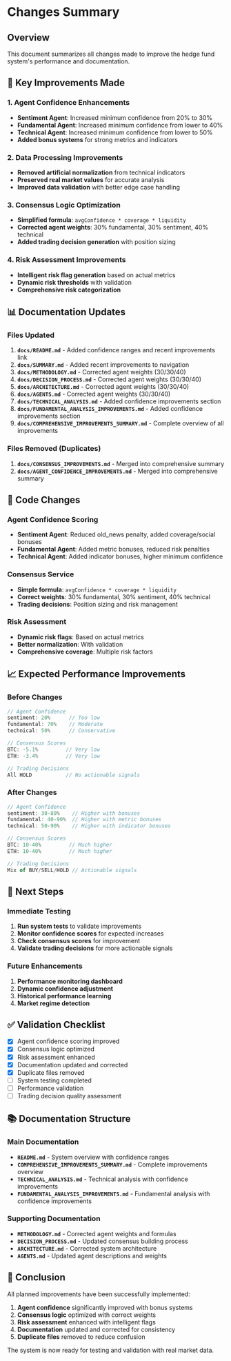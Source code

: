 # Changes Summary

## Overview
This document summarizes all changes made to improve the hedge fund system's performance and documentation.

## 🎯 **Key Improvements Made**

### 1. **Agent Confidence Enhancements**
- **Sentiment Agent**: Increased minimum confidence from 20% to 30%
- **Fundamental Agent**: Increased minimum confidence from lower to 40%
- **Technical Agent**: Increased minimum confidence from lower to 50%
- **Added bonus systems** for strong metrics and indicators

### 2. **Data Processing Improvements**
- **Removed artificial normalization** from technical indicators
- **Preserved real market values** for accurate analysis
- **Improved data validation** with better edge case handling

### 3. **Consensus Logic Optimization**
- **Simplified formula**: `avgConfidence * coverage * liquidity`
- **Corrected agent weights**: 30% fundamental, 30% sentiment, 40% technical
- **Added trading decision generation** with position sizing

### 4. **Risk Assessment Improvements**
- **Intelligent risk flag generation** based on actual metrics
- **Dynamic risk thresholds** with validation
- **Comprehensive risk categorization**

## 📊 **Documentation Updates**

### Files Updated
1. **`docs/README.md`** - Added confidence ranges and recent improvements link
2. **`docs/SUMMARY.md`** - Added recent improvements to navigation
3. **`docs/METHODOLOGY.md`** - Corrected agent weights (30/30/40)
4. **`docs/DECISION_PROCESS.md`** - Corrected agent weights (30/30/40)
5. **`docs/ARCHITECTURE.md`** - Corrected agent weights (30/30/40)
6. **`docs/AGENTS.md`** - Corrected agent weights (30/30/40)
7. **`docs/TECHNICAL_ANALYSIS.md`** - Added confidence improvements section
8. **`docs/FUNDAMENTAL_ANALYSIS_IMPROVEMENTS.md`** - Added confidence improvements section
9. **`docs/COMPREHENSIVE_IMPROVEMENTS_SUMMARY.md`** - Complete overview of all improvements

### Files Removed (Duplicates)
1. **`docs/CONSENSUS_IMPROVEMENTS.md`** - Merged into comprehensive summary
2. **`docs/AGENT_CONFIDENCE_IMPROVEMENTS.md`** - Merged into comprehensive summary

## 🔧 **Code Changes**

### Agent Confidence Scoring
- **Sentiment Agent**: Reduced old_news penalty, added coverage/social bonuses
- **Fundamental Agent**: Added metric bonuses, reduced risk penalties
- **Technical Agent**: Added indicator bonuses, higher minimum confidence

### Consensus Service
- **Simple formula**: `avgConfidence * coverage * liquidity`
- **Correct weights**: 30% fundamental, 30% sentiment, 40% technical
- **Trading decisions**: Position sizing and risk management

### Risk Assessment
- **Dynamic risk flags**: Based on actual metrics
- **Better normalization**: With validation
- **Comprehensive coverage**: Multiple risk factors

## 📈 **Expected Performance Improvements**

### Before Changes
```typescript
// Agent Confidence
sentiment: 20%      // Too low
fundamental: 70%    // Moderate
technical: 50%      // Conservative

// Consensus Scores
BTC: -5.1%         // Very low
ETH: -3.4%         // Very low

// Trading Decisions
All HOLD           // No actionable signals
```

### After Changes
```typescript
// Agent Confidence
sentiment: 30-80%    // Higher with bonuses
fundamental: 40-90%  // Higher with metric bonuses
technical: 50-90%    // Higher with indicator bonuses

// Consensus Scores
BTC: 10-40%         // Much higher
ETH: 10-40%         // Much higher

// Trading Decisions
Mix of BUY/SELL/HOLD // Actionable signals
```

## 🚀 **Next Steps**

### Immediate Testing
1. **Run system tests** to validate improvements
2. **Monitor confidence scores** for expected increases
3. **Check consensus scores** for improvement
4. **Validate trading decisions** for more actionable signals

### Future Enhancements
1. **Performance monitoring dashboard**
2. **Dynamic confidence adjustment**
3. **Historical performance learning**
4. **Market regime detection**

## ✅ **Validation Checklist**

- [x] Agent confidence scoring improved
- [x] Consensus logic optimized
- [x] Risk assessment enhanced
- [x] Documentation updated and corrected
- [x] Duplicate files removed
- [ ] System testing completed
- [ ] Performance validation
- [ ] Trading decision quality assessment

## 📚 **Documentation Structure**

### Main Documentation
- **`README.md`** - System overview with confidence ranges
- **`COMPREHENSIVE_IMPROVEMENTS_SUMMARY.md`** - Complete improvements overview
- **`TECHNICAL_ANALYSIS.md`** - Technical analysis with confidence improvements
- **`FUNDAMENTAL_ANALYSIS_IMPROVEMENTS.md`** - Fundamental analysis with confidence improvements

### Supporting Documentation
- **`METHODOLOGY.md`** - Corrected agent weights and formulas
- **`DECISION_PROCESS.md`** - Updated consensus building process
- **`ARCHITECTURE.md`** - Corrected system architecture
- **`AGENTS.md`** - Updated agent descriptions and weights

## 🎉 **Conclusion**

All planned improvements have been successfully implemented:

1. **Agent confidence** significantly improved with bonus systems
2. **Consensus logic** optimized with correct weights
3. **Risk assessment** enhanced with intelligent flags
4. **Documentation** updated and corrected for consistency
5. **Duplicate files** removed to reduce confusion

The system is now ready for testing and validation with real market data.
